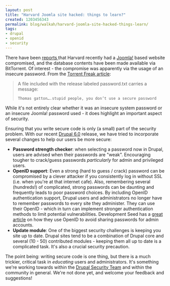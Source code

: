 ```yaml
---
layout: post
title: "Harvard Joomla site hacked: things to learn?"
created: 1203456343
permalink: blog/walkah/harvard-joomla-site-hacked-things-learn/
tags:
- drupal
- openid
- security
---
```

<p>There have been <a href="http://cmsreport.com/node/1617">reports </a> that Harvard recently had a <a href="http://www.joomla.org/">Joomla!</a> based website compromised, and the database contents have been made available via BitTorrent. Of interest - the compromise was apparently via the usage of an insecure password. From the <a href="http://torrentfreak.com/harvard-website-hacked-080218/">Torrent Freak article</a>:</p>
<blockquote>
A file included with the release labeled password.txt carries a message:

    Thomas gatton….stupid people, you don’t use a secure password

</blockquote>
<p>While it's not entirely clear whether it was an insecure system password or an insecure Joomla! password used - it does highlight an important aspect of security.</p>
<p>Ensuring that you write secure code is only (a small) part of the security problem. With our recent <a href="http://drupal.org/drupal-6.0">Drupal 6.0</a> release, we have tried to incorporate several changes to help our users be more secure:</p>
<ul>
<li><strong>Password strength checker</strong>: when selecting a password now in Drupal, users are advised when their passwords are "weak". Encouraging tougher to crack/guess passwords <em>particularly</em> for admin and privileged users.</li>
<li><strong>OpenID support</strong>: Even a strong (hard to guess / crack) password can be compromised by a clever attacker if you consistently log in without SSL (i.e. when you're at that internet cafe). Also, remembering several (hundreds!) of complicated, strong passwords can be daunting and frequently leads to poor password choices. By including OpenID authentication support, Drupal users and administrators no longer have to remember passwords to every site they administer. They can use their OpenID - which in turn can implement stronger authentication methods to limit potential vulnerabilities. Development Seed has a <a href="http://www.developmentseed.org/blog/2007/dec/14/hello-openid-new-drupal-tool">great article</a> on how they use OpenID to avoid sharing passwords for admin accounts.</li>
<li><strong>Update module</strong>: One of the biggest security challenges is keeping you site up to date. Drupal sites tend to be a combination of Drupal core and several (10 - 50) contributed modules - keeping them all up to date is a complicated task. It's also a crucial security precaution.</li>
</ul>
<p>The point being: writing secure code is one thing, but there is a much trickier, critical task in <em>educating</em> users and administrators. It's something we're working towards within the <a href="http://drupal.org/node/32750">Drupal Security Team</a> and within the community in general. We're not done yet, and welcome your feedback and suggestions!</p>
